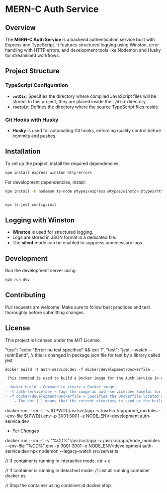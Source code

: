 # MERN-C Auth Service

## Overview

The **MERN-C Auth Service** is a backend authentication service built with Express and TypeScript. It features structured logging using Winston, error handling with HTTP errors, and development tools like Nodemon and Husky for streamlined workflows.

## Project Structure

### TypeScript Configuration

- **`outDir`**: Specifies the directory where compiled JavaScript files will be stored. In this project, they are placed inside the `./dist` directory.
- **`rootDir`**: Defines the directory where the source TypeScript files reside.

### Git Hooks with Husky

- **Husky** is used for automating Git hooks, enforcing quality control before commits and pushes.

## Installation

To set up the project, install the required dependencies:

```sh
npm install express winston http-errors
```

For development dependencies, install:

```sh
npm install -D nodemon ts-node @types/express @types/winston @types/http-errors jest ts-jest @types/jest supertest @types/supertest
```

```sh

npx ts-jest config:init

```

## Logging with Winston

- **Winston** is used for structured logging.
- Logs are stored in JSON format in a dedicated file.
- The **silent** mode can be enabled to suppress unnecessary logs.

## Development

Run the development server using:

```sh
npm run dev
```

## Contributing

Pull requests are welcome! Make sure to follow best practices and test thoroughly before submitting changes.

## License

This project is licensed under the MIT License.

"test": "echo \"Error: no test specified\" && exit 1",
"test": "jest --watch --runInBand", // this is changed in package.json file for test by a library called jest

`docker build -t auth-service:dev -f docker/development/Dockerfile .`

```sh
 This command is used to build a Docker image for the Auth Service in development mode. Let's break it down:

- docker build → Command to create a Docker image.
- -t auth-service:dev → Tags the image as auth-service:dev (useful for versioning).
- -f docker/development/Dockerfile → Specifies the Dockerfile located at docker/development/Dockerfile.
- . → The dot (.) means that the current directory is used as the build context.
```

docker run --rm -it -v ${PWD}:/usr/src/app -v /usr/src/app/node_modules --env-file ${PWD}/.env -p 3001:3001 -e NODE_ENV=development auth-service:dev

- _For Changes_

docker run --rm -it -v "%CD%":/usr/src/app -v /usr/src/app/node_modules --env-file "%CD%"\.env -p 3001:3001 -e NODE_ENV=development auth-service:dev npx nodemon --legacy-watch src/server.ts

// If container is running in interactive mode.
ctr + c

// If container is running in detached mode.
// List all running container
docker ps

// Stop the container using container id
docker stop <container id>
